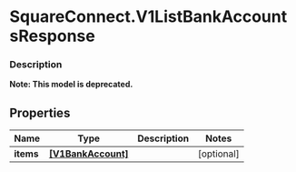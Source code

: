 # SquareConnect.V1ListBankAccountsResponse

### Description
**Note: This model is deprecated.**



## Properties
Name | Type | Description | Notes
------------ | ------------- | ------------- | -------------
**items** | [**[V1BankAccount]**](V1BankAccount.md) |  | [optional] 


